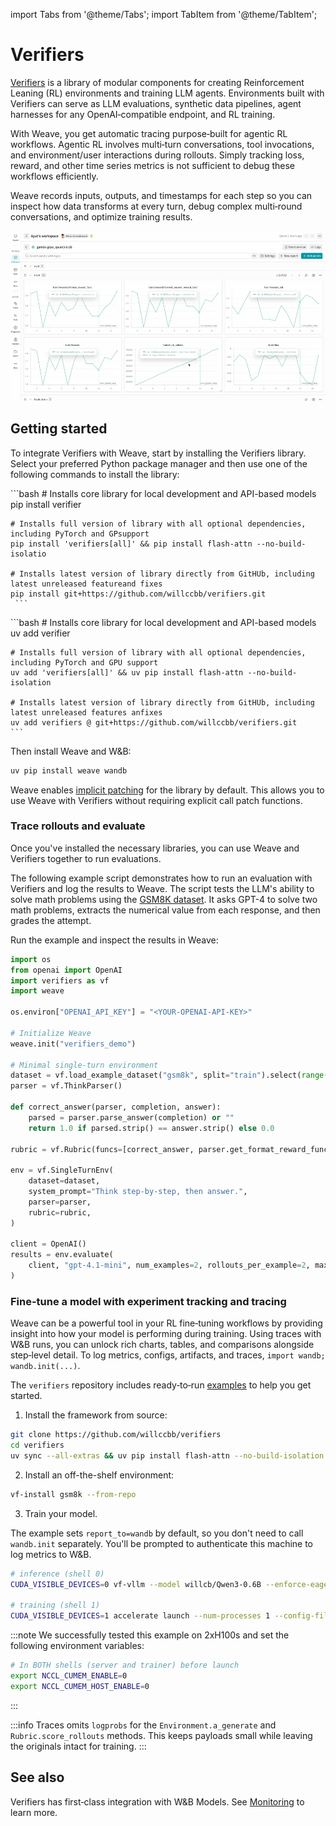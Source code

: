 import Tabs from '@theme/Tabs';
import TabItem from '@theme/TabItem';

# Verifiers

[Verifiers](https://github.com/willccbb/verifiers) is a library of modular components for creating Reinforcement Leaning (RL) environments and training LLM agents. Environments built with Verifiers can serve as LLM evaluations, synthetic data pipelines, agent harnesses for any OpenAI‑compatible endpoint, and RL training.

With Weave, you get automatic tracing purpose‑built for agentic RL workflows. Agentic RL involves multi‑turn conversations, tool invocations, and environment/user interactions during rollouts. Simply tracking loss, reward, and other time series metrics is not sufficient to debug these workflows efficiently.

Weave records inputs, outputs, and timestamps for each step so you can inspect how data transforms at every turn, debug complex multi‑round conversations, and optimize training results.

![verifiers wandb run page](imgs/verifiers/verifiers.gif)

## Getting started

To integrate Verifiers with Weave, start by installing the Verifiers library. Select your preferred Python package manager and then use one of the following commands to install the library:

<Tabs groupId="package-manager" queryString>
  <TabItem value="pip" label="pip" default>
    ```bash
    # Installs core library for local development and API-based models
    pip install verifier

    # Installs full version of library with all optional dependencies, including PyTorch and GPsupport
    pip install 'verifiers[all]' && pip install flash-attn --no-build-isolatio
    
    # Installs latest version of library directly from GitHUb, including latest unreleased featureand fixes
    pip install git+https://github.com/willccbb/verifiers.git
     ```
  </TabItem>
  <TabItem value="uv" label="uv">
    ```bash
    # Installs core library for local development and API-based models
    uv add verifier

    # Installs full version of library with all optional dependencies, including PyTorch and GPU support
    uv add 'verifiers[all]' && uv pip install flash-attn --no-build-isolation

    # Installs latest version of library directly from GitHUb, including latest unreleased features anfixes
    uv add verifiers @ git+https://github.com/willccbb/verifiers.git
    ```
  </TabItem>
</Tabs>

Then install Weave and W&B:

```bash
uv pip install weave wandb
```

Weave enables [implicit patching](../integrations/index.md) for the library by default. This allows you to use Weave with Verifiers without requiring explicit call patch functions.

### Trace rollouts and evaluate

Once you've installed the necessary libraries, you can use Weave and Verifiers together to run evaluations.

The following example script demonstrates how to run an evaluation with Verifiers and log the results to Weave. The script tests the LLM's ability to solve math problems using the [GSM8K dataset](https://huggingface.co/datasets/openai/gsm8k). It asks GPT-4 to solve two math problems, extracts the numerical value from each response, and then grades the attempt.

Run the example and inspect the results in Weave:

```python
import os
from openai import OpenAI
import verifiers as vf
import weave

os.environ["OPENAI_API_KEY"] = "<YOUR-OPENAI-API-KEY>"

# Initialize Weave
weave.init("verifiers_demo")

# Minimal single-turn environment
dataset = vf.load_example_dataset("gsm8k", split="train").select(range(2))
parser = vf.ThinkParser()

def correct_answer(parser, completion, answer):
    parsed = parser.parse_answer(completion) or ""
    return 1.0 if parsed.strip() == answer.strip() else 0.0

rubric = vf.Rubric(funcs=[correct_answer, parser.get_format_reward_func()], weights=[1.0, 0.2])

env = vf.SingleTurnEnv(
    dataset=dataset,
    system_prompt="Think step-by-step, then answer.",
    parser=parser,
    rubric=rubric,
)

client = OpenAI()
results = env.evaluate(
    client, "gpt-4.1-mini", num_examples=2, rollouts_per_example=2, max_concurrent=8
)
```

### Fine-tune a model with experiment tracking and tracing

Weave can be a powerful tool in your RL fine‑tuning workflows by providing insight into how your model is performing during training. Using traces with W&B runs, you can unlock rich charts, tables, and comparisons alongside step‑level detail. To log metrics, configs, artifacts, and traces, `import wandb; wandb.init(...)`.

The `verifiers` repository includes ready‑to‑run [examples](https://github.com/willccbb/verifiers/tree/main/examples/grpo) to help you get started.

1. Install the framework from source:

```bash
git clone https://github.com/willccbb/verifiers
cd verifiers
uv sync --all-extras && uv pip install flash-attn --no-build-isolation
```

2. Install an off-the-shelf environment:

```bash
vf-install gsm8k --from-repo
```

3. Train your model.

The example sets `report_to=wandb` by default, so you don't need to call `wandb.init` separately. You'll be prompted to authenticate this machine to log metrics to W&B.

```bash
# inference (shell 0)
CUDA_VISIBLE_DEVICES=0 vf-vllm --model willcb/Qwen3-0.6B --enforce-eager --disable-log-requests

# training (shell 1)
CUDA_VISIBLE_DEVICES=1 accelerate launch --num-processes 1 --config-file configs/zero3.yaml examples/grpo/train_gsm8k.py
```

:::note
We successfully tested this example on 2xH100s and set the following environment variables:

```bash
# In BOTH shells (server and trainer) before launch
export NCCL_CUMEM_ENABLE=0
export NCCL_CUMEM_HOST_ENABLE=0
```
:::

:::info
Traces omits `logprobs` for the `Environment.a_generate` and `Rubric.score_rollouts` methods. This keeps payloads small while leaving the originals intact for training.
:::

## See also

Verifiers has first‑class integration with W&B Models. See [Monitoring](https://verifiers.readthedocs.io/en/latest/training.html#monitoring) to learn more.
